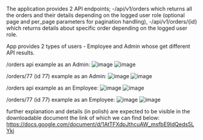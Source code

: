 The application provides 2 API endpoints;
-/api/v1/orders which returns all the orders and their details depending on the logged user role (optional page and per_page parameters for pagination handling),
-/api/v1/orders/{id} which returns details about specific order depending on the logged user role.

App provides 2 types of users - Employee and Admin whose get different API results.

/orders api example as an Admin:
![image](https://github.com/user-attachments/assets/67179117-78e0-4a4b-8633-6acd9a9b3bcc)
![image](https://github.com/user-attachments/assets/3fbe14f9-0898-4b04-8d04-91906086cf55)

/orders/77 (id 77) example as an Admin:
![image](https://github.com/user-attachments/assets/99ab5e44-636b-4ce8-92af-22b3627067a6)
![image](https://github.com/user-attachments/assets/75017f4b-7148-4396-bc89-c85a74817072)

/orders api example as an Employee:
![image](https://github.com/user-attachments/assets/4dbee33a-3675-4654-886e-3eaa4dce5dc1)
![image](https://github.com/user-attachments/assets/4568944d-9ec4-4f95-be27-61688e946104)

/orders/77 (id 77) example as an Employee:
![image](https://github.com/user-attachments/assets/72e44241-8370-4103-aebd-60ea56723e58)
![image](https://github.com/user-attachments/assets/dc593597-0722-4677-9a78-491a39aaf0ef)


further explanation and details (in polish) are expected to be visible in the downloadable document the link of which we can find below:
https://docs.google.com/document/d/1AtTFXdpJthcuAW_msfbE9IdQeds5LYki
